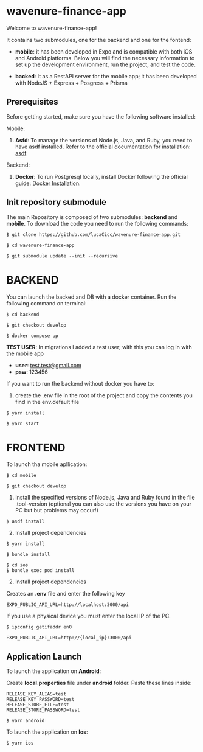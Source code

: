 # wavenure-finance-app

Welcome to wavenure-finance-app!

It contains two submodules, one for the backend and one for the fontend:

- **mobile**: it has been developed in Expo and is compatible with both iOS and Android platforms. Below you will find the necessary information to set up the development environment, run the project, and test the code.

- **backed**: It as a RestAPI server for the mobile app; it has been developed with NodeJS + Express + Posgress + Prisma

## Prerequisites

Before getting started, make sure you have the following software installed:

Mobile:

1. **Asfd**: To manage the versions of Node.js, Java, and Ruby, you need to have asdf installed. Refer to the official documentation for installation: [asdf](https://asdf-vm.com/).

Backend:

1. **Docker**: To run Postgresql locally, install Docker following the official guide: [Docker Installation](https://docs.docker.com/get-docker/).

## Init repository submodule

The main Repository is composed of two submodules: **backend** and **mobile**. To download the code you need to run the following commands:

```
$ git clone https://github.com/lucaCicc/wavenure-finance-app.git
```

```
$ cd wavenure-finance-app
```

```
$ git submodule update --init --recursive
```

# BACKEND

You can launch the backed and DB with a docker container. Run the following command on terminal:

```
$ cd backend
```

```
$ git checkout develop
```

```
$ docker compose up
```

**TEST USER**: In migrations I added a test user; with this you can log in with the mobile app

- **user**: test.test@gmail.com
- **psw**: 123456

If you want to run the backend without docker you have to:

1. create the .env file in the root of the project and copy the contents you find in the env.default file

```
$ yarn install
```

```
$ yarn start
```

# FRONTEND

To launch tha mobile apllication:

```
$ cd mobile
```

```
$ git checkout develop
```

1. Install the specified versions of Node.js, Java and Ruby found in the file .tool-version (optional you can also use the versions you have on your PC but but problems may occur!)

```
$ asdf install
```

2. Install project dependencies

```
$ yarn install
```

```
$ bundle install
```

```
$ cd ios
$ bundle exec pod install
```

2. Install project dependencies

Creates an **.env** file and enter the following key

```
EXPO_PUBLIC_API_URL=http://localhost:3000/api
```

If you use a physical device you must enter the local IP of the PC.

```
$ ipconfig getifaddr en0
```

```
EXPO_PUBLIC_API_URL=http://{local_ip}:3000/api
```

## Application Launch

To launch the application on **Android**:

Create **local.properties** file under **android** folder.
Paste these lines inside:

```
RELEASE_KEY_ALIAS=test
RELEASE_KEY_PASSWORD=test
RELEASE_STORE_FILE=test
RELEASE_STORE_PASSWORD=test
```

```
$ yarn android
```

To launch the application on **Ios**:

```
$ yarn ios

```

```

```
